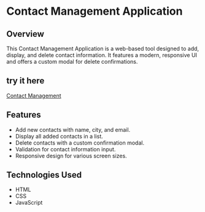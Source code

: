 # Contact Management Application

## Overview
This Contact Management Application is a web-based tool designed to add, display, and delete contact information. It features a modern, responsive UI and offers a custom modal for delete confirmations.

## try it here 
 [Contact Management](https://bachar157.github.io/managing-contacts/)

## Features
- Add new contacts with name, city, and email.
- Display all added contacts in a list.
- Delete contacts with a custom confirmation modal.
- Validation for contact information input.
- Responsive design for various screen sizes.

## Technologies Used
- HTML
- CSS
- JavaScript

